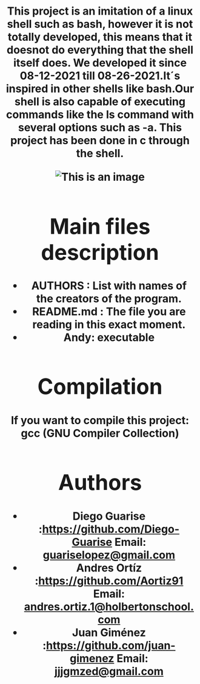 <h1 align=center><HSH - Holberton shell>

This project is an imitation of a linux shell such as bash, however it is not totally developed, this means that it doesnot do everything that the shell itself does. We developed it since 08-12-2021 till 08-26-2021.It´s inspired in other shells like bash.Our shell is also capable of executing  commands like the ls command with several options such as -a.
This project has been done in c through the shell.

![This is an image](https://i.pinimg.com/originals/91/fc/53/91fc530e79f90a45d5ec1da28eddf3d1.jpg)

# Main files description

- AUTHORS : List with names of the creators of the program.
- README.md : The file you are reading in this exact moment.
- Andy: executable


# Compilation
If you want to compile this project: 
gcc (GNU Compiler Collection) 
# Authors

- Diego Guarise :https://github.com/Diego-Guarise Email: guariselopez@gmail.com
- Andres Ortíz :https://github.com/Aortiz91 Email: andres.ortiz.1@holbertonschool.com 
- Juan Giménez :https://github.com/juan-gimenez Email: jjjgmzed@gmail.com
